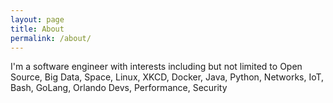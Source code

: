 ```yaml
---
layout: page
title: About
permalink: /about/
---
```


I'm a software engineer with interests including but not limited to Open Source, Big Data, Space, Linux, XKCD, Docker, Java, Python, Networks, IoT, Bash, GoLang, Orlando Devs, Performance, Security
